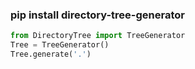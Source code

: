 ### pip install directory-tree-generator

```python
from DirectoryTree import TreeGenerator
Tree = TreeGenerator()
Tree.generate('.')
```


